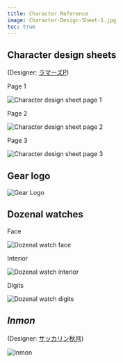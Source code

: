 ```yaml
---
title: Character Reference
image: Character-Design-Sheet-1.jpg
toc: true
---
```


## Character design sheets

(Designer: [ラマーズP](https://fantia.jp/fanclubs/5425))

Page 1

![Character design sheet page 1](Character-Design-Sheet-1.jpg)

Page 2

![Character design sheet page 2](Character-Design-Sheet-2.jpg)

Page 3

![Character design sheet page 3](Character-Design-Sheet-3.jpg)

## Gear logo

![Gear Logo](Gear-Logo.svg)

## Dozenal watches

Face

![Dozenal watch face](Dozenal-Watch-Face.svg)

Interior

![Dozenal watch interior](Dozenal-Watch-Interior.svg)

Digits

![Dozenal watch digits](Dozenal-Watch-Digits.svg)

## _Inmon_

(Designer: [サッカリン秋月](https://skeb.jp/@nekozenaamatou))

![Inmon](Inmon.png)
